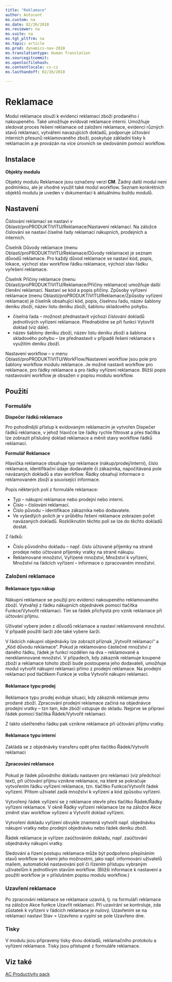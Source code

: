 ```yaml
---
title: "Reklamace"
author: Autocont
ms.custom: na
ms.date: 02/26/2018
ms.reviewer: na
ms.suite: na
ms.tgt_pltfrm: na
ms.topic: article
ms.prod: dynamics-nav-2018
ms.translationtype: Human Translation
ms.sourcegitcommit: 
ms.openlocfilehash: 
ms.contentlocale: cs-cz
ms.lasthandoff: 02/26/2018

---
```


# <a name="ac-pp-complaints-management.md"></a>Reklamace

Modul reklamace slouží k evidenci reklamací zboží prodaného i nakoupeného. Také umožňuje evidovat reklamace interní. Umožňuje sledovat proces řešení reklamace od založení reklamace, evidenci různých stavů reklamací, vytváření navazujících dokladů, podporuje účtování interních přesunů reklamovaného zboží, poskytuje základní tisky k reklamacím a je provázán na více úrovních se sledováním pomocí workflow.

## Instalace

**Objekty modulu**

Objekty modulu Reklamace jsou označeny verzí **CM**. Žádný další modul není podmínkou, ale je vhodné využít také modul workflow. Seznam konkrétních objektů modulu je uveden v dokumentaci k aktuálnímu buildu modulů.

## Nastavení

Číslování reklamací se nastaví v Oblasti/proPRODUKTIVITU/Reklamace/Nastavení reklamací. Na záložce číslování se nastaví číselné řady reklamací nákupních, prodejních a interních.

Číselník Důvody reklamace (menu Oblasti/proPRODUKTIVITU/Reklamace/Důvody reklamace) je seznam důvodů reklamace. Pro každý důvod reklamace se nastaví kód, popis, lokace, výchozí stav workflow řádku reklamace, výchozí stav řádku vyřešení reklamace.

Číselník Příčiny reklamace (menu Oblasti/proPRODUKTIVITU/Reklamace/Příčiny reklamace) umožňuje další členění reklamací. Nastaví se kód a popis příčiny. 
Způsoby vyřízení reklamace (menu Oblasti/proPRODUKTIVITU/Reklamace/Způsoby vyřízení reklamace) je číselník obsahující kód, popis, číselnou řadu, název šablony deníku zboží, název listu deníku zboží, šablonu skladového pohybu.
* číselná řada – možnost přednastavit výchozí číslování dokladů jednotlivých vyřízení reklamace. Přednabídne se při funkci Vytovřit doklad (viz dále). 
* název šablony deníku zboží, název listu deníku zboží a šablona skladového pohybu – lze přednastavit v případě řešení reklamace s využitím deníku zboží.

Nastavení workflow – v menu Oblasti/proPRODUKTIVITU/WorkFlow/Nastavení workflow jsou pole pro šablony workflow modulu reklamace. Je možné nastavit workflow pro reklamace, pro řádky reklamace a pro řádky vyřízení reklamace. Bližší popis nastavování workflow je obsažen v popisu modulu workflow.

## Použití

### Formuláře

**Dispečer řádků reklamace**

Pro pohodlnější přístup k evidovaným reklamacím je vytvořen Dispečer řádků reklamace, v jehož hlavičce lze řádky rychle filtrovat a přes tlačítka lze zobrazit příslušný doklad reklamace a měnit stavy workflow řádků reklamací.
 
**Formulář Reklamace**

Hlavička reklamace obsahuje typ reklamace (nákup/prodej/interní), číslo reklamace, identifikační údaje dodavatele či zákazníka, napočítávaná pole navázaných dokladů a stav workflow. 
Řádky obsahují informace o reklamovaném zboží a související informace.
 
Popis některých polí z formuláře reklamace: 
* Typ – nákupní reklamace nebo prodejní nebo interní. 
* Číslo – číslování reklamací. 
* Číslo původu – identifikace zákazníka nebo dodavatele. 
* Ve vyšedlých polích je v průběhu řešení reklamace zobrazen počet navázaných dokladů. Rozkliknutím těchto polí se lze do těchto dokladů dostat.

Z řádků: 
* Číslo původního dokladu – např. číslo účtované příjemky na straně prodeje nebo účtované příjemky vratky na straně nákupu. 
* Reklamované množství, Vyřízené množství, Množství k vyřízení, Množství na řádcích vyřízení – informace o zpracovaném množství.

### Založení reklamace

#### Reklamace typu nákup

Nákupní reklamace se použijí pro evidenci nakoupeného reklamovaného zboží. Vytvářejí z řádku nákupních objednávek pomocí tlačítka Funkce/Vytvořit reklamaci. Tím se řádek přichystá pro vznik reklamace při účtování příjmu.

Uživatel vybere jeden z důvodů reklamace a nastaví reklamované množství. V případě použití šarží zde také vybere šarži.

V řádcích nákupní objednávky lze zobrazit příznak „Vytvořit reklamaci“ a „Kód důvodu reklamace“. Pokud je reklamováno částečné množství z daného řádku, řádek je funkcí rozdělen na dva – reklamované a nereklamnované množství.
V případech, kdy zákazník reklamuje koupené zboží a reklamace tohoto zboží bude postoupena jeho dodavateli, umožňuje modul vytvořit nákupní reklamaci přímo z prodejní reklamace. Na prodejní reklamaci pod tlačítkem Funkce je volba Vytvořit nákupní reklamaci.

#### Reklamace typu prodej

Reklamace typu prodej eviduje situaci, kdy zákazník reklamuje jemu prodané zboží. Zpracování prodejní reklamace začíná na objednávce prodejní vratky – tzn tam, kde zboží vstupuje do skladu. Nejprve se připraví řádek pomocí tlačítka Řádek/Vytvořit reklamaci.

Z takto ošetřeného řádku pak vznikne reklamace při účtování příjmu vratky.

#### Reklamace typu interní

Zakládá se z objednávky transferu opět přes tlačítko Řádek/Vytvořit reklamaci

#### Zpracování reklamace

Pokud je řádek původního dokladu nastaven pro reklamaci (viz předchozí text), při účtování příjmu vznikne reklamace, na které se pokračuje vytvořením řádku vyřízení reklamace, tzn. tlačítko Funkce/Vytvořit řádek vyřízení.
Přitom uživatel zadá množství k vyřízení a kód způsobu vyřízení.

Vytvořený řádek vyřízení se z reklamace otevře přes tlačítko Řádek/Řádky vyřízení reklamace. V okně Řádky vyřízení reklamace lze na záložce Akce změnit stav workflow vyřízení a Vytvořit doklad vyřízení.

Vytvoření dokladu vyřízení obvykle znamená vytvořit např. objednávku nákupní vratky nebo prodejní objednávku nebo řádek deníku zboží.

Řádek reklamace je vyřízen zaúčtováním dokladu, např. zaúčtování objednávky nákupní vratky.

Sledování a řízení postupu reklamace může být podpořeno přepínáním stavů workflow se všemi jeho možnostmi, jako např. informování uživatelů mailem, automatické nastavování polí či řízením přístupu vybraným uživatelům k jednotlivým stavům workflow. (Bližší informace k nastavení a použití workflow je v příslušném popisu modulu workflow.)

### Uzavření reklamace

Po zpracování reklamace se reklamace uzavírá, tj. na formuláři reklamace na záložce Akce funkce Uzavřít reklamaci. Při uzavírání se kontroluje, zda zůstatek k vyřízení v řádcích reklamace je nulový. Uzavřením se na reklamaci nastaví Stav = Uzavřeno a vyplní se pole Uzavřeno dne.
 
### Tisky

V modulu jsou připraveny tisky dvou dokladů, reklamačního protokolu a vyřízení reklamace. Tisky jsou přístupné z formuláře reklamace.

## <a name="see-also"></a>Viz také  
[AC Productivity pack](ac-pp-productivity-pack.md)  